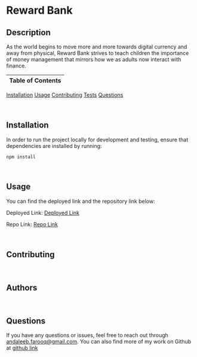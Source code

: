 # Reward Bank

## Description
As the world begins to move more and more towards digital currency and away from physical, Reward Bank strives to teach children the importance of money management that mirrors how we as adults now interact with finance.



Table of Contents |
-------------------|
[Installation](#Installation)
[Usage](#Usage)
[Contributing](#Contributing)
[Tests](#Tests)
[Questions](#Questions)

<br />

## Installation

In order to run the project locally for development and testing, ensure that dependencies are installed by running:

`npm install`

<br />

## Usage

<!-- more detailed description of the application -->

You can find the deployed link and the repository link below:

Deployed Link: [Deployed Link]()

Repo Link: [Repo Link](https://github.com/UTBootCampGroup2Project2/reward-bank)


<!-- Insert image/gif of image or link to videowalkthrough -->

<br />

## Contributing

<!-- How do we want people to contribute to them? -->

<br />



## Authors

<!-- add authors and github links -->

<br />

## Questions

If you have any questions or issues, feel free to reach out through andaleeb.farooq@gmail.com.
You can also find more of my work on Github at [github link](https://github.com/UTBootCampGroup2Project2)